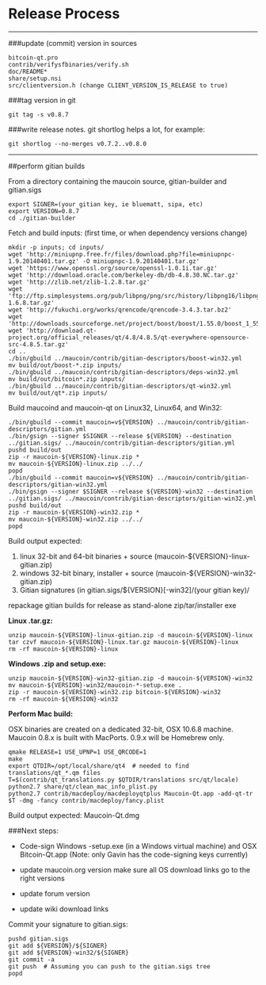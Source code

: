Release Process
====================

* * *

###update (commit) version in sources


	bitcoin-qt.pro
	contrib/verifysfbinaries/verify.sh
	doc/README*
	share/setup.nsi
	src/clientversion.h (change CLIENT_VERSION_IS_RELEASE to true)

###tag version in git

	git tag -s v0.8.7

###write release notes. git shortlog helps a lot, for example:

	git shortlog --no-merges v0.7.2..v0.8.0

* * *

##perform gitian builds

 From a directory containing the maucoin source, gitian-builder and gitian.sigs
  
	export SIGNER=(your gitian key, ie bluematt, sipa, etc)
	export VERSION=0.8.7
	cd ./gitian-builder

 Fetch and build inputs: (first time, or when dependency versions change)

	mkdir -p inputs; cd inputs/
	wget 'http://miniupnp.free.fr/files/download.php?file=miniupnpc-1.9.20140401.tar.gz' -O miniupnpc-1.9.20140401.tar.gz'
	wget 'https://www.openssl.org/source/openssl-1.0.1i.tar.gz'
	wget 'http://download.oracle.com/berkeley-db/db-4.8.30.NC.tar.gz'
	wget 'http://zlib.net/zlib-1.2.8.tar.gz'
	wget 'ftp://ftp.simplesystems.org/pub/libpng/png/src/history/libpng16/libpng-1.6.8.tar.gz'
	wget 'http://fukuchi.org/works/qrencode/qrencode-3.4.3.tar.bz2'
	wget 'http://downloads.sourceforge.net/project/boost/boost/1.55.0/boost_1_55_0.tar.bz2'
	wget 'http://download.qt-project.org/official_releases/qt/4.8/4.8.5/qt-everywhere-opensource-src-4.8.5.tar.gz'
	cd ..
	./bin/gbuild ../maucoin/contrib/gitian-descriptors/boost-win32.yml
	mv build/out/boost-*.zip inputs/
	./bin/gbuild ../maucoin/contrib/gitian-descriptors/deps-win32.yml
	mv build/out/bitcoin*.zip inputs/
	./bin/gbuild ../maucoin/contrib/gitian-descriptors/qt-win32.yml
	mv build/out/qt*.zip inputs/

 Build maucoind and maucoin-qt on Linux32, Linux64, and Win32:
  
	./bin/gbuild --commit maucoin=v${VERSION} ../maucoin/contrib/gitian-descriptors/gitian.yml
	./bin/gsign --signer $SIGNER --release ${VERSION} --destination ../gitian.sigs/ ../maucoin/contrib/gitian-descriptors/gitian.yml
	pushd build/out
	zip -r maucoin-${VERSION}-linux.zip *
	mv maucoin-${VERSION}-linux.zip ../../
	popd
	./bin/gbuild --commit maucoin=v${VERSION} ../maucoin/contrib/gitian-descriptors/gitian-win32.yml
	./bin/gsign --signer $SIGNER --release ${VERSION}-win32 --destination ../gitian.sigs/ ../maucoin/contrib/gitian-descriptors/gitian-win32.yml
	pushd build/out
	zip -r maucoin-${VERSION}-win32.zip *
	mv maucoin-${VERSION}-win32.zip ../../
	popd

  Build output expected:

  1. linux 32-bit and 64-bit binaries + source (maucoin-${VERSION}-linux-gitian.zip)
  2. windows 32-bit binary, installer + source (maucoin-${VERSION}-win32-gitian.zip)
  3. Gitian signatures (in gitian.sigs/${VERSION}[-win32]/(your gitian key)/

repackage gitian builds for release as stand-alone zip/tar/installer exe

**Linux .tar.gz:**

	unzip maucoin-${VERSION}-linux-gitian.zip -d maucoin-${VERSION}-linux
	tar czvf maucoin-${VERSION}-linux.tar.gz maucoin-${VERSION}-linux
	rm -rf maucoin-${VERSION}-linux

**Windows .zip and setup.exe:**

	unzip maucoin-${VERSION}-win32-gitian.zip -d maucoin-${VERSION}-win32
	mv maucoin-${VERSION}-win32/maucoin-*-setup.exe .
	zip -r maucoin-${VERSION}-win32.zip bitcoin-${VERSION}-win32
	rm -rf maucoin-${VERSION}-win32

**Perform Mac build:**

  OSX binaries are created on a dedicated 32-bit, OSX 10.6.8 machine.
  Maucoin 0.8.x is built with MacPorts.  0.9.x will be Homebrew only.

	qmake RELEASE=1 USE_UPNP=1 USE_QRCODE=1
	make
	export QTDIR=/opt/local/share/qt4  # needed to find translations/qt_*.qm files
	T=$(contrib/qt_translations.py $QTDIR/translations src/qt/locale)
	python2.7 share/qt/clean_mac_info_plist.py
	python2.7 contrib/macdeploy/macdeployqtplus Maucoin-Qt.app -add-qt-tr $T -dmg -fancy contrib/macdeploy/fancy.plist

 Build output expected: Maucoin-Qt.dmg

###Next steps:

* Code-sign Windows -setup.exe (in a Windows virtual machine) and
  OSX Bitcoin-Qt.app (Note: only Gavin has the code-signing keys currently)

* update maucoin.org version
  make sure all OS download links go to the right versions

* update forum version

* update wiki download links

Commit your signature to gitian.sigs:

	pushd gitian.sigs
	git add ${VERSION}/${SIGNER}
	git add ${VERSION}-win32/${SIGNER}
	git commit -a
	git push  # Assuming you can push to the gitian.sigs tree
	popd

